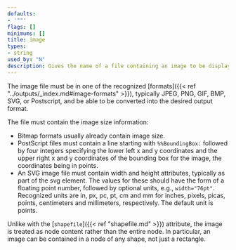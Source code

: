 ```yaml
---
defaults:
- '""'
flags: []
minimums: []
title: image
types:
- string
used_by: "N"
description: Gives the name of a file containing an image to be displayed inside a node
---
```

The image file must be in one of the recognized
[formats]({{< ref "../outputs/_index.md#image-formats" >}}), typically JPEG, PNG, GIF, BMP, SVG, or
Postscript, and be able to be converted into the desired output format.

The file must contain the image size information:

* Bitmap formats usually already contain image size.
* PostScript files must contain a line starting with `%%BoundingBox:` followed
  by four integers specifying the lower left x and y coordinates and the upper
  right x and y coordinates of the bounding box for the image, the coordinates
  being in points.
* An SVG image file must contain width and height attributes, typically as part
  of the svg element. The values for these should have the form of a floating
  point number, followed by optional units, e.g., `width="76pt"`. Recognized
  units are in, px, pc, pt, cm and mm for inches, pixels, picas, points,
  centimeters and millimeters, respectively. The default unit is points.

Unlike with the [`shapefile`]({{< ref "shapefile.md" >}}) attribute, the image is treated
as node content rather than the entire node. In particular, an image can be
contained in a node of any shape, not just a rectangle.
